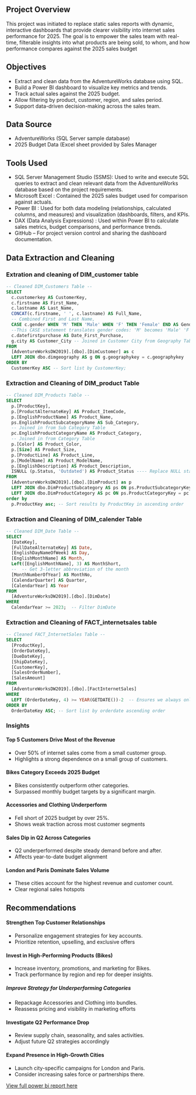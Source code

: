 ## Project Overview
This project was initiated to replace static sales reports with dynamic, interactive dashboards that provide clearer visibility into internet sales performance for 2025. The goal is to empower the sales team with real-time, filterable insights into what products are being sold, to whom, and how performance compares against the 2025 sales budget

## Objectives
- Extract and clean data from the AdventureWorks database using SQL.
- Build a Power BI dashboard to visualize key metrics and trends.
- Track actual sales against the 2025 budget.
- Allow filtering by product, customer, region, and sales period.
- Support data-driven decision-making across the sales team.

## Data Source
- AdventureWorks (SQL Server sample database)
- 2025 Budget Data (Excel sheet provided by Sales Manager

## Tools Used
- SQL Server Management Studio (SSMS): Used to write and execute SQL queries to extract and clean relevant data from the AdventureWorks database based on the project requirements.
- Microsoft Excel : Contained the 2025 sales budget used for comparison against actuals.
- Power BI :  Used for both data modeling (relationships, calculated columns, and measures) and visualization (dashboards, filters, and KPIs.
- DAX (Data Analysis Expressions) : Used within Power BI to calculate sales metrics, budget comparisons, and performance trends.
- GitHub – For project version control and sharing the dashboard documentation.

## Data Extraction and Cleaning 
### Extration and cleaning of DIM_customer table
```sql
-- Cleaned DIM_Customers Table --
SELECT 
  c.customerkey AS CustomerKey, 
  c.firstname AS First_Name, 
  c.lastname AS Last_Name, 
  CONCAT(c.firstname, ' ', c.lastname) AS Full_Name, 
  -- Combined First and Last Name,
  CASE c.gender WHEN 'M' THEN 'Male' WHEN 'F' THEN 'Female' END AS Gender, 
  --This CASE statement translates gender codes: 'M' becomes 'Male' 'F' becomes 'Female' Anything else becomes 'Other'
  c.datefirstpurchase AS Date_First_Purchase, 
  g.city AS Customer_City -- Joined in Customer City from Geography Table
FROM 
  [AdventureWorksDW2019].[dbo].[DimCustomer] as c 
  LEFT JOIN dbo.dimgeography AS g ON g.geographykey = c.geographykey 
ORDER BY 
  CustomerKey ASC -- Sort list by CustomerKey;
```
### Extraction and Cleaning of DIM_product Table
```sql
-- Cleaned DIM_Products Table --
SELECT 
  p.[ProductKey], 
  p.[ProductAlternateKey] AS Product_ItemCode, 
  p.[EnglishProductName] AS Product_Name, 
  ps.EnglishProductSubcategoryName AS Sub_Category, 
  -- Joined in from Sub Category Table
  pc.EnglishProductCategoryName AS Product_Category, 
  -- Joined in from Category Table
  p.[Color] AS Product_Color, 
  p.[Size] AS Product_Size, 
  p.[ProductLine] AS Product_Line, 
  p.[ModelName] AS Product_ModelName, 
  p.[EnglishDescription] AS Product_Description, 
  ISNULL (p.Status, 'Outdated') AS Product_Status ---- Replace NULL status with 'Outdated'
FROM 
  [AdventureWorksDW2019].[dbo].[DimProduct] as p 
  LEFT JOIN dbo.DimProductSubcategory AS ps ON ps.ProductSubcategoryKey = p.ProductSubcategoryKey 
  LEFT JOIN dbo.DimProductCategory AS pc ON ps.ProductCategoryKey = pc.ProductCategoryKey 
order by 
  p.ProductKey asc; -- Sort results by ProductKey in ascending order
```
### Extraction and Cleaning of DIM_calender Table
```sql
-- Cleaned DIM_Date Table --
SELECT 
  [DateKey], 
  [FullDateAlternateKey] AS Date, 
  [EnglishDayNameOfWeek] AS Day, 
  [EnglishMonthName] AS Month, 
  Left([EnglishMonthName], 3) AS MonthShort, 
  --  -- Get 3-letter abbreviation of the month
  [MonthNumberOfYear] AS MonthNo, 
  [CalendarQuarter] AS Quarter, 
  [CalendarYear] AS Year 
FROM 
  [AdventureWorksDW2019].[dbo].[DimDate] 
WHERE 
  CalendarYear >= 2023;  -- Filter DimDate 
```
### Extraction and Cleaning of FACT_internetsales table
```sql
-- Cleaned FACT_InternetSales Table --
SELECT 
  [ProductKey], 
  [OrderDateKey],  
  [DueDateKey], 
  [ShipDateKey], 
  [CustomerKey], 
  [SalesOrderNumber], 
  [SalesAmount]  
FROM 
  [AdventureWorksDW2019].[dbo].[FactInternetSales]
WHERE 
  LEFT (OrderDateKey, 4) >= YEAR(GETDATE())-2  -- Ensures we always only bring two years of date from extraction.
ORDER BY
  OrderDateKey ASC; -- Sort list by orderdate ascending order
```
### Insights
#### Top 5 Customers Drive Most of the Revenue
- Over 50% of internet sales come from a small customer group.
- Highlights a strong dependence on a small group of customers.

#### Bikes Category Exceeds 2025 Budget
- Bikes consistently outperform other categories.
- Surpassed monthly budget targets by a significant margin.

#### Accessories and Clothing Underperform
- Fell short of 2025 budget by over 25%.
- Shows weak traction across most customer segments

#### Sales Dip in Q2 Across Categories
- Q2 underperformed despite steady demand before and after.
- Affects year-to-date budget alignment

#### London and Paris Dominate Sales Volume
- These cities account for the highest revenue and customer count.
- Clear regional sales hotspots

## Recommendations
#### Strengthen Top Customer Relationships
- Personalize engagement strategies for key accounts.
- Prioritize retention, upselling, and exclusive offers

#### Invest in High-Performing Products (Bikes)
- Increase inventory, promotions, and marketing for Bikes.
- Track performance by region and rep for deeper insights.

##### Improve Strategy for Underperforming Categories
- Repackage Accessories and Clothing into bundles.
- Reassess pricing and visibility in marketing efforts

#### Investigate Q2 Performance Drop
- Review supply chain, seasonality, and sales activities.
- Adjust future Q2 strategies accordingly

#### Expand Presence in High-Growth Cities
- Launch city-specific campaigns for London and Paris.
- Consider increasing sales force or partnerships there.


[View full power bi report here](https://app.powerbi.com/groups/me/reports/6dee778d-7465-4bf0-b9bb-aba970e913c8?ctid=6bd0734e-4fc4-4b1c-be23-6e5b6ed0d481&pbi_source=linkShare)





















